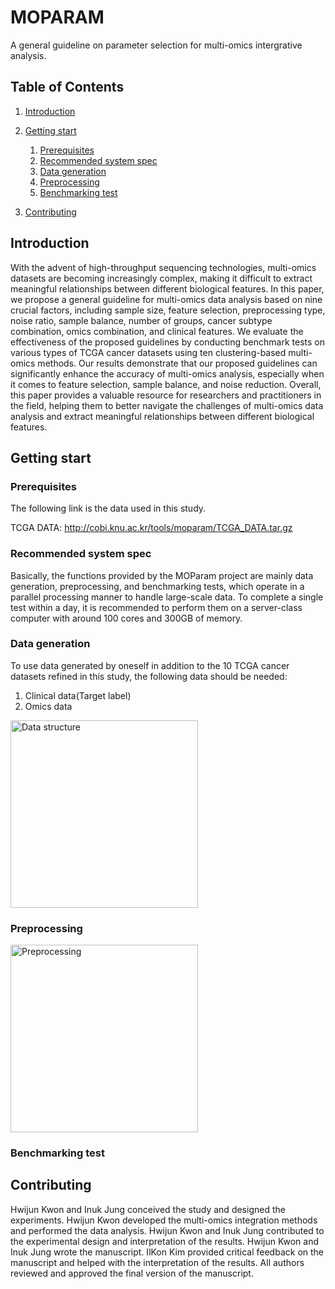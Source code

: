 # MOPARAM
A general guideline on parameter selection for multi-omics intergrative analysis.


## Table of Contents
1. [Introduction](#introduction)
2. [Getting start](#getting-start)
    1. [Prerequisites](#prerequisites)
    2. [Recommended system spec](#recomended-spec)
    3. [Data generation](#data-generation)
    4. [Preprocessing](#preprocessing)
    5. [Benchmarking test](#benchmarking-test)

3. [Contributing](#contributing)


## Introduction <a name="introduction"></a>
With the advent of high-throughput sequencing technologies, multi-omics datasets are becoming increasingly complex, making it difficult to extract meaningful relationships between different biological features. In this paper, we propose a general guideline for multi-omics data analysis based on nine crucial factors, including sample size, feature selection, preprocessing type, noise ratio, sample balance, number of groups, cancer subtype combination, omics combination, and clinical features. We evaluate the effectiveness of the proposed guidelines by conducting benchmark tests on various types of TCGA cancer datasets using ten clustering-based multi-omics methods. Our results demonstrate that our proposed guidelines can significantly enhance the accuracy of multi-omics analysis, especially when it comes to feature selection, sample balance, and noise reduction. Overall, this paper provides a valuable resource for researchers and practitioners in the field, helping them to better navigate the challenges of multi-omics data analysis and extract meaningful relationships between different biological features.


## Getting start <a name="getting-start"></a>

### Prerequisites <a name="prerequisites"></a>
The following link is the data used in this study.

TCGA DATA: http://cobi.knu.ac.kr/tools/moparam/TCGA_DATA.tar.gz

### Recommended system spec <a name="recomended-spec"></a>

Basically, the functions provided by the MOParam project are mainly data generation, preprocessing, and benchmarking tests, which operate in a parallel processing manner to handle large-scale data. To complete a single test within a day, it is recommended to perform them on a server-class computer with around 100 cores and 300GB of memory.

### Data generation <a name="data-generation"></a>
To use data generated by oneself in addition to the 10 TCGA cancer datasets refined in this study, the following data should be needed:

1. Clinical data(Target label)
2. Omics data


<img src="[https://imgur.com/cat.jpg](https://github.com/cobi-git/MOPARAM/blob/main/Images/data_structure.jpg)" alt="Data structure" width="300">

### Preprocessing <a name="preprocessing"></a>


<img src="[https://imgur.com/cat.jpg](https://github.com/cobi-git/MOPARAM/blob/main/Images/preprocessing.jpg)" alt="Preprocessing" width="300">



### Benchmarking test <a name="benchmarking-test"></a>




## Contributing <a name="contributing"></a>

Hwijun Kwon and Inuk Jung conceived the study and designed the experiments. Hwijun Kwon developed the multi-omics integration methods and performed the data analysis. Hwijun Kwon and Inuk Jung contributed to the experimental design and interpretation of the results. Hwijun Kwon and Inuk Jung wrote the manuscript. IlKon Kim provided critical feedback on the manuscript and helped with the interpretation of the results. All authors reviewed and approved the final version of the manuscript.

